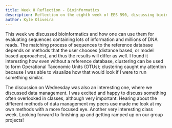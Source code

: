 ```yaml
---
title: Week 8 Reflection - Bioinformatics
description: Reflection on the eighth week of EES 590, discussing bioinformatics.
author: Kyle Oliveira
---
```


This week we discussed bioinformatics and how one can use them for evaluating sequences containing lots of information and millions of DNA reads. The matching process of sequences to the reference database depends on methods that the user chooses (distance based, or model based approaches), and thus the results will differ as well. I found it interesting how even without a reference database, clustering can be used to form Operational Taxonomic Units (OTUs); clustering caught my attention because I was able to visualize how that would look if I were to run something similar. 

The discussion on Wednesday was also an interesting one, where we discussed data management. I was excited and happy to discuss something often overlooked in classes, although very important. Hearing about the different methods of data management my peers use made me look at my own methods with a more focused eye. Another very interesting class week. Looking forward to finishing up and getting ramped up on our group projects!